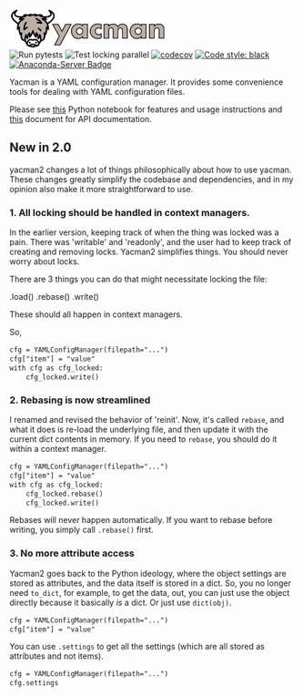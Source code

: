 <img src="https://raw.githubusercontent.com/databio/yacman/master/docs/img/yacman_logo.svg?sanitize=true" alt="yacman" height="70"/><br>
![Run pytests](https://github.com/databio/yacman/workflows/Run%20pytests/badge.svg)
![Test locking parallel](https://github.com/databio/yacman/workflows/Test%20locking%20parallel/badge.svg)
[![codecov](https://codecov.io/gh/databio/yacman/branch/master/graph/badge.svg)](https://codecov.io/gh/databio/yacman)
[![Code style: black](https://img.shields.io/badge/code%20style-black-000000.svg)](https://github.com/psf/black)
[![Anaconda-Server Badge](https://anaconda.org/conda-forge/yacman/badges/version.svg)](https://anaconda.org/conda-forge/yacman)

Yacman is a YAML configuration manager. It provides some convenience tools for dealing with YAML configuration files.

Please see [this](docs/usage.md) Python notebook for features and usage instructions and [this](docs/api_docs.md) document for API documentation.


## New in 2.0

yacman2 changes a lot of things philosophically about how to use yacman. These changes greatly simplify the codebase and dependencies, and in my opinion also make it more straightforward to use. 

### 1. All locking should be handled in context managers.

In the earlier version, keeping track of when the thing was locked was a pain. There was 'writable' and 'readonly', and the user had to keep track of creating and removing locks. Yacman2 simplifies things. You should never worry about locks. 

There are 3 things you can do that might necessitate locking the file: 

.load()
.rebase()
.write()

These should all happen in context managers.

So, 

```
cfg = YAMLConfigManager(filepath="...")
cfg["item"] = "value"
with cfg as cfg_locked:
	cfg_locked.write()
```

### 2. Rebasing is now streamlined

I renamed and revised the behavior of 'reinit'. Now, it's called `rebase`, and what it does is re-load the underlying file, and then update it with the current dict contents in memory.
If you need to `rebase`, you should do it within a context manager. 

```
cfg = YAMLConfigManager(filepath="...")
cfg["item"] = "value"
with cfg as cfg_locked:
	cfg_locked.rebase()
	cfg_locked.write()
```

Rebases will never happen automatically. If you want to rebase before writing, you simply call `.rebase()` first.


### 3. No more attribute access

Yacman2 goes back to the Python ideology, where the object settings are stored as attributes, and the data itself is stored in a dict. So, you no longer need `to_dict`, for example, to get the data, out, you can just use the object directly because it basically *is* a dict. Or just use `dict(obj)`.

```
cfg = YAMLConfigManager(filepath="...")
cfg["item"] = "value"
```

You can use `.settings` to get all the settings (which are all stored as attributes and not items).

```
cfg = YAMLConfigManager(filepath="...")
cfg.settings
```